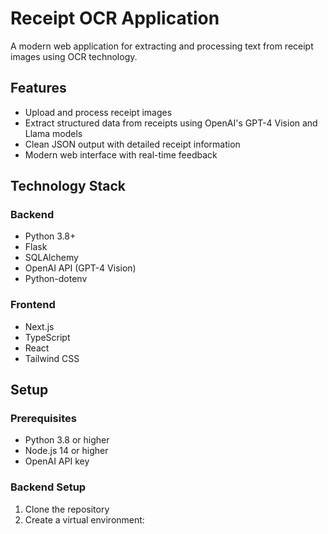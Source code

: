 # Receipt OCR Application

A modern web application for extracting and processing text from receipt images using OCR technology.

## Features

- Upload and process receipt images
- Extract structured data from receipts using OpenAI's GPT-4 Vision and Llama models
- Clean JSON output with detailed receipt information
- Modern web interface with real-time feedback

## Technology Stack

### Backend
- Python 3.8+
- Flask
- SQLAlchemy
- OpenAI API (GPT-4 Vision)
- Python-dotenv

### Frontend
- Next.js
- TypeScript
- React
- Tailwind CSS

## Setup

### Prerequisites
- Python 3.8 or higher
- Node.js 14 or higher
- OpenAI API key

### Backend Setup

1. Clone the repository
2. Create a virtual environment:
